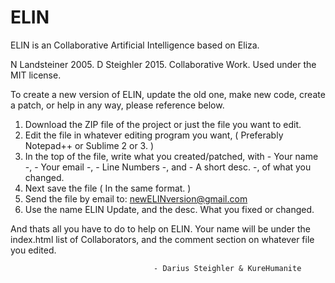 # ELIN
ELIN is an Collaborative Artificial Intelligence based on Eliza.

N Landsteiner 2005. D Steighler 2015. Collaborative Work. 
Used under the MIT license.                 
 
  To create a new version of ELIN, update the old one, make new 
code, create a patch, or help in any way, please reference below.

  1. Download the ZIP file of the project or just the file you 
  want to edit. 
  2. Edit the file in whatever editing program you want,
  ( Preferably Notepad++ or Sublime 2 or 3. ) 
  3. In the top of the file, write what you created/patched,
  with - Your name -, - Your email -, - Line Numbers -, 
  and - A short desc. -, of what you changed.
  4. Next save the file ( In the same format. ) 
  5. Send the file by email to: newELINversion@gmail.com
  6. Use the name ELIN Update, and the desc. What you fixed or 
  changed.

And thats all you have to do to help on ELIN. Your name will be 
under the index.html list of Collaborators, and the comment 
section on whatever file you edited.



                                    - Darius Steighler & KureHumanite
